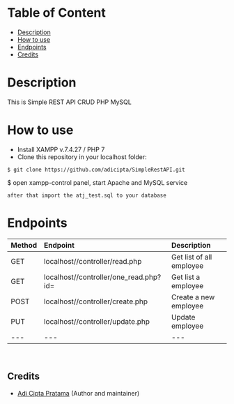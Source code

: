 # Table of Content
- [Description](#description)
- [How to use](#how-to-use)
- [Endpoints](#endpoints)
- [Credits](#credits)

# Description
This is Simple REST API CRUD PHP MySQL

# How to use
- Install XAMPP v.7.4.27 / PHP 7
- Clone this repository in your localhost folder:
```
$ git clone https://github.com/adicipta/SimpleRestAPI.git
```
$ open xampp-control panel, start Apache and MySQL service

```
after that import the atj_test.sql to your database

```

# Endpoints

| Method | Endpoint | Description
|:-----|:--------|:----------| 
| GET  | localhost/<yourfolder>/controller/read.php | Get list of all employee
| GET  | localhost/<yourfolder>/controller/one_read.php?id= | Get list a employee
| POST  | localhost/<yourfolder>/controller/create.php | Create a new employee
| PUT  | localhost/<yourfolder>/controller/update.php | Update employee
|---|---|---|

<br>

## Credits

- [Adi Cipta Pratama](https://github.com/adicipta) (Author and maintainer)